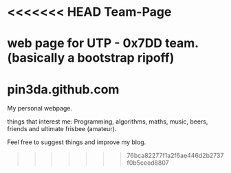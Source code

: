 <<<<<<< HEAD
Team-Page
=========

web page for UTP - 0x7DD team. (basically a bootstrap ripoff)
=======
pin3da.github.com
=================

My personal webpage.

things that interest me:
  Programming, algorithms, maths, music, beers, friends and ultimate frisbee (amateur).

Feel free to suggest things and improve my blog.
>>>>>>> 76bca82277f1a2f6ae446d2b2737f0b5ceed8807
